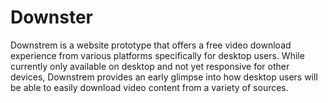 # Downster
Downstrem is a website prototype that offers a free video download experience from various platforms specifically for desktop users. While currently only available on desktop and not yet responsive for other devices, Downstrem provides an early glimpse into how desktop users will be able to easily download video content from a variety of sources.
